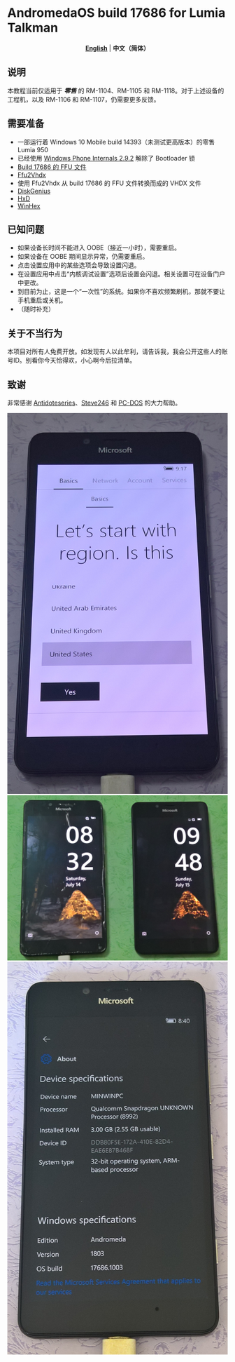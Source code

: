 # AndromedaOS build 17686 for Lumia Talkman
<div align="center">
  
  [**English**](./README.md) | **中文（简体）**
  
</div>

## 说明
本教程当前仅适用于 ***零售*** 的 RM-1104、RM-1105 和 RM-1118。对于上述设备的工程机，以及 RM-1106 和 RM-1107，仍需要更多反馈。
## 需要准备
* 一部运行着 Windows 10 Mobile build 14393（未测试更高版本）的零售 Lumia 950
* 已经使用 [Windows Phone Internals 2.9.2](https://github.com/ReneLergner/WPinternals/releases/tag/2.9.2) 解除了 Bootloader 锁
* [Build 17686 的 FFU 文件](https://archive.org/download/andromeda17686/Image_180714-0836_Talkman.7z)
* [Ffu2Vhdx](https://github.com/gus33000/Ffu2Vhdx)
* 使用 Ffu2Vhdx 从 build 17686 的 FFU 文件转换而成的 VHDX 文件
* [DiskGenius](https://www.diskgenius.com/download.php)
* [HxD](https://mh-nexus.de/en/hxd/)
* [WinHex](https://www.x-ways.net/winhex/)
## 已知问题
* 如果设备长时间不能进入 OOBE（接近一小时），需要重启。
* 如果设备在 OOBE 期间显示异常，仍需要重启。
* 点击设置应用中的某些选项会导致设置闪退。
* 在设置应用中点击“内核调试设置”选项后设置会闪退。相关设置可在设备门户中更改。
* 到目前为止，这是一个“一次性”的系统。如果你不喜欢频繁刷机，那就不要让手机重启或关机。
* （随时补充）
## 关于不当行为
本项目对所有人免费开放。如发现有人以此牟利，请告诉我，我会公开这些人的账号ID。别看你今天恰得欢，小心啊今后拉清单。
## 致谢
非常感谢 [Antidoteseries](https://github.com/Antidoteseries)、[Steve246](https://github.com/SteveNo246) 和 [PC-DOS](https://github.com/PC-DOS) 的大力帮助。

![](https://github.com/Ritsu909/Andromeda_17686/blob/main/WP_20240909_23_33_03_Pro.jpg)
![](https://github.com/Ritsu909/Andromeda_17686/blob/main/WP_20240911_00_04_43_Rich.jpg)
![](https://github.com/Ritsu909/Andromeda_17686/blob/main/WP_20240911_12_40_01_Pro.jpg)
